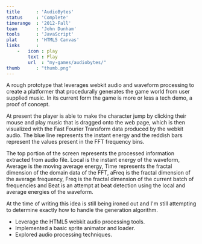 ```yaml
---
title      : 'AudioBytes'
status     : 'Complete'
timerange  : '2012-Fall'
team       : 'John Dunham' 
tools      : 'JavaScript'
plat       : 'HTML5 Canvas'
links      : 
    -   icon : play
        text : Play
        url  : "my-games/audiobytes/"
thumb      : "thumb.png"
---
```



A rough prototype that leverages webkit audio and waveform processing to create a platformer that procedurally generates the game world from user supplied music. 
In its current form the game is more or less a tech demo, a proof of concept.

At present the player is able to make the character jump by clicking their mouse and play music that is dragged onto the web page, which is then visualized with the 
Fast Fourier Transform data produced by the webkit audio. The blue line represents the instant energy and the reddish bars represent the values present in the FFT frequency bins.

The top portion of the screen represents the processed information extracted from audio file. Local is the instant energy of the waveform, Average is the moving average energy, 
Time represents the fractal dimension of the domain data of the FFT, aFreq is the fractal dimension of the average frequency, Freq is the fractal dimension of the current batch of frequencies and 
Beat is an attempt at beat detection using the local and average energies of the waveform.

At the time of writing this idea is still being ironed out and I'm still attempting to determine exactly how to handle the generation algorithm.

- Leverage the HTML5 webkit audio processing tools.
- Implemented a basic sprite animator and loader.
- Explored audio processing techniques.
